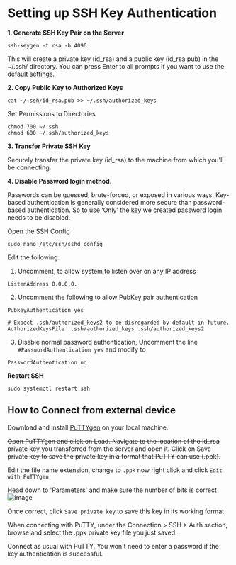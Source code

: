 # Setting up SSH Key Authentication

**1.	Generate SSH Key Pair on the Server**
```
ssh-keygen -t rsa -b 4096
```
This will create a private key (id_rsa) and a public key (id_rsa.pub) in the ~/.ssh/ directory. You can press Enter to all prompts if you want to use the default settings.

**2.	Copy Public Key to Authorized Keys**
```
cat ~/.ssh/id_rsa.pub >> ~/.ssh/authorized_keys
```

Set Permissions to Directories
```
chmod 700 ~/.ssh
chmod 600 ~/.ssh/authorized_keys
```

**3.	Transfer Private SSH Key**

Securely transfer the private key (id_rsa) to the machine from which you'll be connecting.

**4.	Disable Password login method.**

Passwords can be guessed, brute-forced, or exposed in various ways. Key-based authentication is generally considered more secure than password-based authentication. So to use ‘Only’ the key we created password login needs to be disabled.

Open the SSH Config

```
sudo nano /etc/ssh/sshd_config
```

Edit the following:

1. Uncomment, to allow system to listen over <disired port> on any IP address 
```
ListenAddress 0.0.0.0.
```

2. Uncomment the following to allow PubKey pair authentication
```
PubkeyAuthentication yes

# Expect .ssh/authorized_keys2 to be disregarded by default in future.
AuthorizedKeysFile	.ssh/authorized_keys .ssh/authorized_keys2
```

3. Disable normal password authentication, Uncomment the line `#PasswordAuthentication yes` and modify to 
```
PasswordAuthentication no
```


**Restart SSH**
```
sudo systemctl restart ssh
```

## How to Connect from external device

Download and install [PuTTYgen](https://putty.org/) on your local machine.

~~Open PuTTYgen and click on Load. Navigate to the location of the id_rsa private key you transferred from the server and open it.
Click on Save private key to save the private key in a format that PuTTY can use (.ppk).~~ 

Edit the file name extension, change to `.ppk` now right click and click `Edit with PuTTYgen` 

Head down to 'Parameters' and make sure the number of bits is correct
![image](https://github.com/GLCNI/RPC-node-deployments/assets/67609618/ae56dbfd-0371-4bf8-a0ac-0f56185d8601)

Once correct, click `Save private key` to save this key in its working format

When connecting with PuTTY, under the Connection > SSH > Auth section, browse and select the .ppk private key file you just saved.

Connect as usual with PuTTY. You won't need to enter a password if the key authentication is successful.
